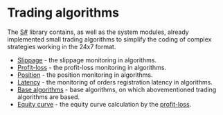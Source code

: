 # Trading algorithms

The [S\#](../api.md) library contains, as well as the system modules, already implemented small trading algorithms to simplify the coding of complex strategies working in the 24x7 format. 

- [Slippage](trading_algorithms/slippage.md) \- the slippage monitoring in algorithms. 
- [Profit\-loss](trading_algorithms/profit_loss.md) \- the profit\-loss monitoring in algorithms. 
- [Position](trading_algorithms/position.md) \- the position monitoring in algorithms. 
- [Latency](trading_algorithms/latency.md) \- the monitoring of orders registration latency in algorithms. 
- [Base algorithms](trading_algorithms/base_algorithms.md) \- base algorithms, on which abovementioned trading algorithms are based. 
- [Equity curve](trading_algorithms/equity_curve.md) \- the equity curve calculation by the [profit\-loss](trading_algorithms/profit_loss.md). 
